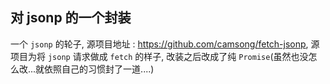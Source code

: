 ## 对 jsonp 的一个封装

一个 `jsonp` 的轮子, 源项目地址 : https://github.com/camsong/fetch-jsonp, 源项目为将 `jsonp` 请求做成 `fetch` 的样子, 改装之后改成了纯 `Promise`(虽然也没怎么改...就依照自己的习惯封了一道....)
